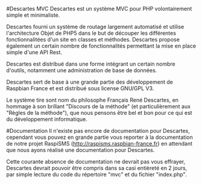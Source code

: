#Descartes MVC
Descartes est un système MVC pour PHP volontairement simple et minimaliste.

Descartes fourni un système de routage largement automatisé et utilise l'architecture Objet de PHP5 dans le but de découper les différentes fonctionnalitées d'un site en classes et méthodes.
Descartes propose également un certain nombre de fonctionnalités permettant la mise en place simple d'une API Rest.

Descartes est distribué dans une forme intégrant un certain nombre d'outils, notamment une administration de base de données.

Descartes sert de base à une grande partie des développement de Raspbian France et est distribué sous license GNU/GPL V3.

Le système tire sont nom du philosophe Français René Descartes, en hommage à son brillant "Discours de la méthode" (et particulièrement aux "Règles de la méthode"), que nous pensons être bel et bon pour ce qui est du développement informatique.


#Documentation
Il n'existe pas encore de documentation pour Descartes, cependant vous pouvez en grande partie vous reporter à la documentation de notre projet RaspiSMS (http://raspisms.raspbian-france.fr) en attendant que nous ayons réalisé une documentation pour Descartes.

Cette courante absence de documentation ne devrait pas vous effrayer, Descartes devrait pouvoir être compris dans sa casi entièreté en 2 jours, par simple lecture du code du répertoire "mvc" et du fichier "index.php".

